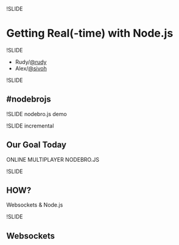 !SLIDE
# Getting Real(-time) with Node.js

!SLIDE
* Rudy/[@rudy](http://twitter.com/rudy)
* Alex/[@sivoh](http://twitter.com/sivoh)

!SLIDE
## #nodebrojs

!SLIDE
nodebro.js demo

!SLIDE incremental
## Our Goal Today

ONLINE MULTIPLAYER NODEBRO.JS

!SLIDE
## HOW?

Websockets & Node.js

!SLIDE
## Websockets

